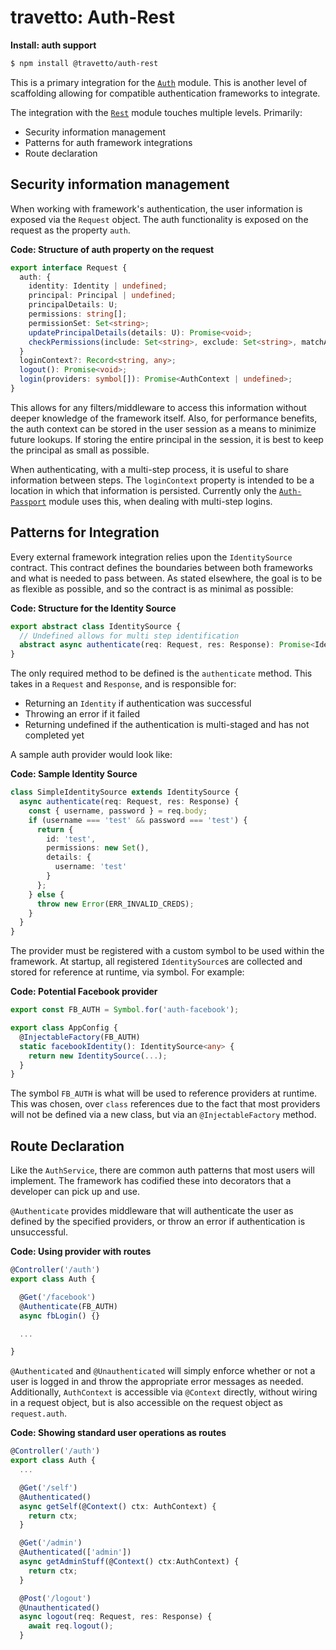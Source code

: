 travetto: Auth-Rest
===

**Install: auth support**
```bash
$ npm install @travetto/auth-rest
```

This is a primary integration for the [`Auth`](https://github.com/travetto/travetto/tree/master/module/auth) module.  This is another level of scaffolding allowing for compatible authentication frameworks to integrate.  

The integration with the [`Rest`](https://github.com/travetto/travetto/tree/master/module/rest) module touches multiple levels. Primarily:
* Security information management
* Patterns for auth framework integrations
* Route declaration

## Security information management
When working with framework's authentication, the user information is exposed via the `Request` object.  The auth functionality is exposed on the request as the property `auth`.

**Code: Structure of auth property on the request**
```typescript
export interface Request {
  auth: {
    identity: Identity | undefined;
    principal: Principal | undefined;
    principalDetails: U;
    permissions: string[];
    permissionSet: Set<string>;
    updatePrincipalDetails(details: U): Promise<void>;
    checkPermissions(include: Set<string>, exclude: Set<string>, matchAll = false): void; // Throws an error on exception
  }
  loginContext?: Record<string, any>;
  logout(): Promise<void>;
  login(providers: symbol[]): Promise<AuthContext | undefined>;
}
```

This allows for any filters/middleware to access this information without deeper knowledge of the framework itself.  Also, for performance benefits, the auth context can be stored in the user session as a means to minimize future lookups. If storing the entire principal in the session, it is best to keep the principal as small as possible.

When authenticating, with a multi-step process, it is useful to share information between steps.  The `loginContext` property is intended to be a location in which that information is persisted. Currently only the [`Auth-Passport`](https://github.com/travetto/travetto/tree/master/module/auth-passport) module uses this, when dealing with multi-step logins.

## Patterns for Integration
Every external framework integration relies upon the `IdentitySource` contract.  This contract defines the boundaries between both frameworks and what is needed to pass between. As stated elsewhere, the goal is to be as flexible as possible, and so the contract is as minimal as possible:

**Code: Structure for the Identity Source**
```typescript
export abstract class IdentitySource {
  // Undefined allows for multi step identification
  abstract async authenticate(req: Request, res: Response): Promise<Identity | undefined>;
}
```

The only required method to be defined is the `authenticate` method.  This takes in a `Request` and `Response`, and is responsible for:
* Returning an `Identity` if authentication was successful
* Throwing an error if it failed
* Returning undefined if the authentication is multi-staged and has not completed yet

A sample auth provider would look like:

**Code: Sample Identity Source**
```typescript
class SimpleIdentitySource extends IdentitySource {
  async authenticate(req: Request, res: Response) {
    const { username, password } = req.body;
    if (username === 'test' && password === 'test') {
      return {
        id: 'test',
        permissions: new Set(),
        details: {
          username: 'test'
        }
      };
    } else {
      throw new Error(ERR_INVALID_CREDS);
    }
  }
}
```

The provider must be registered with a custom symbol to be used within the framework.  At startup, all registered `IdentitySource`s are collected and stored for reference at runtime, via symbol. For example:

**Code: Potential Facebook provider**
```typescript
export const FB_AUTH = Symbol.for('auth-facebook');

export class AppConfig {
  @InjectableFactory(FB_AUTH)
  static facebookIdentity(): IdentitySource<any> {
    return new IdentitySource(...);
  }
}
```

The symbol `FB_AUTH` is what will be used to reference providers at runtime.  This was chosen, over `class` references due to the fact that most providers will not be defined via a new class, but via an `@InjectableFactory` method.

## Route Declaration
Like the `AuthService`, there are common auth patterns that most users will implement. The framework has codified these into decorators that a developer can pick up and use.

`@Authenticate` provides middleware that will authenticate the user as defined by the specified providers, or throw an error if authentication is unsuccessful.

**Code: Using provider with routes**
```typescript
@Controller('/auth')
export class Auth {

  @Get('/facebook')
  @Authenticate(FB_AUTH)
  async fbLogin() {}

  ...

}
```

`@Authenticated` and `@Unauthenticated` will simply enforce whether or not a user is logged in and throw the appropriate error messages as needed.  Additionally, `AuthContext` is accessible via `@Context` directly, without wiring in a request object, but is also accessible on the request object as `request.auth`.

**Code: Showing standard user operations as routes**
```typescript
@Controller('/auth')
export class Auth {
  ...

  @Get('/self')
  @Authenticated()
  async getSelf(@Context() ctx: AuthContext) {
    return ctx;
  }

  @Get('/admin')
  @Authenticated(['admin'])
  async getAdminStuff(@Context() ctx:AuthContext) {
    return ctx;
  }

  @Post('/logout')
  @Unauthenticated()
  async logout(req: Request, res: Response) {
    await req.logout();
  }
```